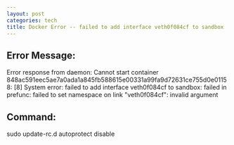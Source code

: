 ```yaml
---
layout: post
categories: tech
title: Docker Error -- failed to add interface veth0f084cf to sandbox
---
```


## Error Message:

  Error response from daemon: Cannot start container 848ac591eec5ae7a0ada1a845fb588615e00331a99fa9d72631ce755d0e01158: [8] System error: failed to add interface veth0f084cf to sandbox: failed in prefunc: failed to set namespace on link "veth0f084cf": invalid argument

## Command:

  sudo update-rc.d autoprotect disable

